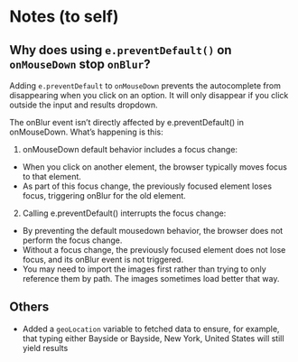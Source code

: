 # Notes (to self)

## Why does using `e.preventDefault()` on `onMouseDown` stop `onBlur`?
Adding `e.preventDefault` to `onMouseDown` prevents the autocomplete from disappearing when you click on an option. It will only disappear if you click outside the input and results dropdown. 

The onBlur event isn’t directly affected by e.preventDefault() in onMouseDown. What’s happening is this:
1. onMouseDown default behavior includes a focus change:
  * When you click on another element, the browser typically moves focus to that element.
  * As part of this focus change, the previously focused element loses focus, triggering onBlur for the old element.
2. Calling e.preventDefault() interrupts the focus change:
  * By preventing the default mousedown behavior, the browser does not perform the focus change.
  * Without a focus change, the previously focused element does not lose focus, and its onBlur event is not triggered.
  * You may need to import the images first rather than trying to only reference them by path. The images sometimes load better that way.

## Others
* Added a `geoLocation` variable to fetched data to ensure, for example, that typing either Bayside or Bayside, New York, United States will still yield results